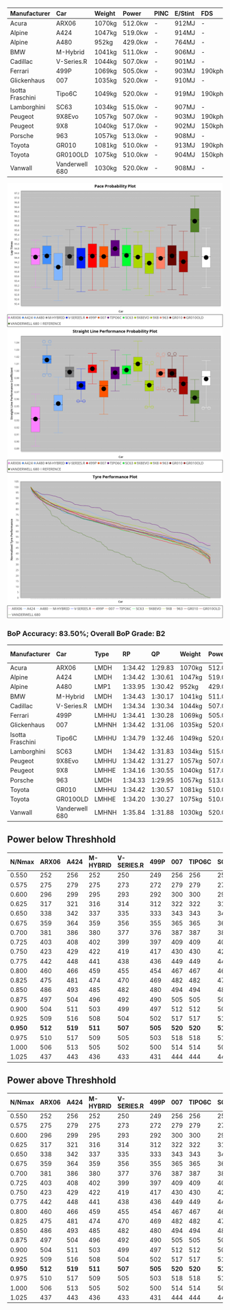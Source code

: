 | Manufacturer     | Car            | Weight | Power   | PINC    | E/Stint | FDS     |
|:-|:-|:-|:-|:-|:-|:-|
| Acura            | ARX06          | 1070kg | 512.0kw |    -    | 912MJ   |    -    |
| Alpine           | A424           | 1047kg | 519.0kw |    -    | 914MJ   |    -    |
| Alpine           | A480           | 952kg  | 429.0kw |    -    | 764MJ   |    -    |
| BMW              | M-Hybrid       | 1041kg | 511.0kw |    -    | 906MJ   |    -    |
| Cadillac         | V-Series.R     | 1044kg | 507.0kw |    -    | 901MJ   |    -    |
| Ferrari          | 499P           | 1069kg | 505.0kw |    -    | 903MJ   | 190kph  |
| Glickenhaus      | 007            | 1035kg | 520.0kw |    -    | 910MJ   |    -    |
| Isotta Fraschini | Tipo6C         | 1049kg | 520.0kw |    -    | 919MJ   | 190kph  |
| Lamborghini      | SC63           | 1034kg | 515.0kw |    -    | 907MJ   |    -    |
| Peugeot          | 9X8Evo         | 1057kg | 507.0kw |    -    | 903MJ   | 190kph  |
| Peugeot          | 9X8            | 1040kg | 517.0kw |    -    | 902MJ   | 150kph  |
| Porsche          | 963            | 1057kg | 513.0kw |    -    | 908MJ   |    -    |
| Toyota           | GR010          | 1081kg | 510.0kw |    -    | 913MJ   | 190kph  |
| Toyota           | GR010OLD       | 1075kg | 510.0kw |    -    | 904MJ   | 150kph  |
| Vanwall          | Vanderwell 680 | 1030kg | 520.0kw |    -    | 908MJ   |    -    |

![PACECHART](./IMG/ACOMETHOD.png)
![STRAIGHTLINEPERFORMANCECHART](./IMG/ACOMETHOD_sp.png)
![TYREPERFORMANCECHART](./IMG/ACOMETHOD_tw.png)

### BoP Accuracy: 83.50%; Overall BoP Grade: B2
| Manufacturer     | Car            | Type  | RP      | QP      | Weight | Power¹  | Threshhold | PINC    | Power²   | E/Stint | AVG Vmax  | FDS     | RDLC | L/Stint | BOP-Grade | Model Accuracy | Model Points | Match%  | SimDiff |
|:-|:-|:-|:-|:-|:-|:-|:-|:-|:-|:-|:-|:-|:-|:-|:-|:-|:-|:-|:-|
| Acura            | ARX06          | LMDH  | 1:34.42 | 1:29.83 | 1070kg | 512.0kw | 210.0kph   |    -    | 512.00kw |  912MJ  | 300.07kph |    -    | 1.01 | 37      | +D1       | 100.00%        | 995          | 69.17%  | #       |
| Alpine           | A424           | LMDH  | 1:34.42 | 1:30.61 | 1047kg | 519.0kw | 210.0kph   |    -    | 519.00kw |  914MJ  | 315.23kph |    -    | 1.01 | 37      | -B1       | 100.00%        | 635          | 88.64%  | #       |
| Alpine           | A480           | LMP1  | 1:33.95 | 1:30.42 |  952kg | 429.0kw | 210.0kph   |    -    | 429.00kw |  764MJ  | 302.00kph |    -    | 0.97 | 34      | -C1       | 98.32%         | 818          | 76.30%  | #       |
| BMW              | M-Hybrid       | LMDH  | 1:34.43 | 1:30.17 | 1041kg | 511.0kw | 210.0kph   |    -    | 511.00kw |  906MJ  | 311.98kph |    -    | 1.02 | 37      | ~A1       | 100.00%        | 1696         | 97.17%  | #       |
| Cadillac         | V-Series.R     | LMDH  | 1:34.34 | 1:30.34 | 1044kg | 507.0kw | 210.0kph   |    -    | 507.00kw |  901MJ  | 307.99kph |    -    | 1.02 | 37      | ~A1       | 98.34%         | 1841         | 95.53%  | #       |
| Ferrari          | 499P           | LMHHU | 1:34.41 | 1:30.28 | 1069kg | 505.0kw | 210.0kph   |    -    | 505.00kw |  903MJ  | 310.53kph | 190kph  | 1.02 | 37      | ~A1       | 100.00%        | 1773         | 99.24%  | #       |
| Glickenhaus      | 007            | LMHNH | 1:34.42 | 1:31.06 | 1035kg | 520.0kw | 210.0kph   |    -    | 520.00kw |  910MJ  | 309.59kph |    -    | 0.95 | 36      | ~A1       | 98.48%         | 1488         | 100.00% | #       |
| Isotta Fraschini | Tipo6C         | LMHHU | 1:34.79 | 1:32.46 | 1049kg | 520.0kw | 210.0kph   |    -    | 520.00kw |  919MJ  | 312.53kph | 190kph  | 1.05 | 37      | +Ω1       | 100.00%        | 66           | 39.07%  | #       |
| Lamborghini      | SC63           | LMDH  | 1:34.42 | 1:31.83 | 1034kg | 515.0kw | 210.0kph   |    -    | 515.00kw |  907MJ  | 313.33kph |    -    | 1.05 | 36      | ~A1       | 100.00%        | 504          | 98.29%  | #       |
| Peugeot          | 9X8Evo         | LMHHU | 1:34.42 | 1:31.27 | 1057kg | 507.0kw | 210.0kph   |    -    | 507.00kw |  903MJ  | 312.51kph | 190kph  | 1.00 | 37      | +C1       | 100.00%        | 249          | 76.49%  | ±0.11s  |
| Peugeot          | 9X8            | LMHHE | 1:34.16 | 1:30.55 | 1040kg | 517.0kw | 210.0kph   |    -    | 517.00kw |  902MJ  | 309.45kph | 150kph  | 1.02 | 37      | -B1       | 100.00%        | 1199         | 87.73%  | #       |
| Porsche          | 963            | LMDH  | 1:34.33 | 1:29.95 | 1057kg | 513.0kw | 210.0kph   |    -    | 513.00kw |  908MJ  | 311.02kph |    -    | 1.00 | 37      | ~A1       | 99.96%         | 4880         | 97.12%  | #       |
| Toyota           | GR010          | LMHHU | 1:34.42 | 1:30.57 | 1081kg | 510.0kw | 210.0kph   |    -    | 510.00kw |  913MJ  | 309.28kph | 190kph  | 1.01 | 37      | ~A1       | 99.96%         | 2429         | 100.00% | #       |
| Toyota           | GR010OLD       | LMHHE | 1:34.20 | 1:30.27 | 1075kg | 510.0kw | 210.0kph   |    -    | 510.00kw |  904MJ  | 307.49kph | 150kph  | 1.02 | 37      | -B1       | 100.00%        | 1183         | 88.62%  | #       |
| Vanwall          | Vanderwell 680 | LMHNH | 1:35.84 | 1:31.88 | 1030kg | 520.0kw | 210.0kph   |    -    | 520.00kw |  908MJ  | 307.83kph |    -    | 1.00 | 36      | +Ω1       | 98.84%         | 170          | 39.16%  | #       |

## Power below Threshhold
| N/Nmax    | ARX06   | A424    | M-HYBRID | V-SERIES.R | 499P    | 007     | TIPO6C  | SC63    | 9X8EVO  | 9X8     | 963     | GR010   | GR010OLD | VANDERWELL 680 | ​     | RPM      | A480    |
|:-|:-|:-|:-|:-|:-|:-|:-|:-|:-|:-|:-|:-|:-|:-|:-|:-|:-|
|  0.550    |  252    |  256    |  252     |  250       |  249    |  256    |  256    |  254    |  250    |  255    |  253    |  251    |  251     |  256           |  ​    |   --     |   -     |
|  0.575    |  275    |  279    |  275     |  273       |  272    |  279    |  279    |  277    |  273    |  278    |  276    |  274    |  274     |  279           |  ​    |   --     |   -     |
|  0.600    |  296    |  299    |  295     |  293       |  292    |  300    |  300    |  297    |  293    |  298    |  296    |  295    |  295     |  300           |  ​    |   --     |   -     |
|  0.625    |  317    |  321    |  316     |  314       |  312    |  322    |  322    |  319    |  314    |  320    |  317    |  316    |  316     |  322           |  ​    |   --     |   -     |
|  0.650    |  338    |  342    |  337     |  335       |  333    |  343    |  343    |  340    |  335    |  341    |  338    |  337    |  337     |  343           |  ​    |   --     |   -     |
|  0.675    |  359    |  364    |  359     |  356       |  355    |  365    |  365    |  362    |  356    |  363    |  360    |  358    |  358     |  365           |  ​    |   --     |   -     |
|  0.700    |  381    |  386    |  380     |  377       |  376    |  387    |  387    |  383    |  377    |  385    |  382    |  380    |  380     |  387           |  ​    |   --     |   -     |
|  0.725    |  403    |  408    |  402     |  399       |  397    |  409    |  409    |  405    |  399    |  407    |  403    |  401    |  401     |  409           |  ​    |   --     |   -     |
|  0.750    |  423    |  429    |  422     |  419       |  417    |  430    |  430    |  426    |  419    |  427    |  424    |  422    |  422     |  430           |  ​    |   --     |   -     |
|  0.775    |  442    |  448    |  441     |  438       |  436    |  449    |  449    |  445    |  438    |  446    |  443    |  441    |  441     |  449           |  ​    |  5000    |  252    |
|  0.800    |  460    |  466    |  459     |  455       |  454    |  467    |  467    |  463    |  455    |  464    |  461    |  458    |  458     |  467           |  ​    |  5500    |  297    |
|  0.825    |  475    |  481    |  474     |  470       |  469    |  482    |  482    |  478    |  470    |  479    |  476    |  473    |  473     |  482           |  ​    |  6000    |  332    |
|  0.850    |  486    |  493    |  485     |  482       |  480    |  494    |  494    |  489    |  482    |  491    |  487    |  485    |  485     |  494           |  ​    |  6500    |  375    |
|  0.875    |  497    |  504    |  496     |  492       |  490    |  505    |  505    |  500    |  492    |  502    |  498    |  495    |  495     |  505           |  ​    |  7000    |  419    |
|  0.900    |  504    |  511    |  503     |  499       |  497    |  512    |  512    |  507    |  499    |  509    |  505    |  502    |  502     |  512           |  ​    |  7500    |  430    |
|  0.925    |  509    |  516    |  508     |  504       |  502    |  517    |  517    |  512    |  504    |  514    |  510    |  507    |  507     |  517           |  ​    |  8000    |  426    |
| **0.950** | **512** | **519** | **511**  | **507**    | **505** | **520** | **520** | **515** | **507** | **517** | **513** | **510** | **510**  | **520**        | **​** | **8500** | **429** |
|  0.975    |  510    |  517    |  509     |  505       |  503    |  518    |  518    |  513    |  505    |  515    |  511    |  508    |  508     |  518           |  ​    |  9000    |  214    |
|  1.000    |  506    |  513    |  505     |  502       |  500    |  514    |  514    |  509    |  502    |  511    |  507    |  505    |  505     |  514           |  ​    |   --     |   -     |
|  1.025    |  437    |  443    |  436     |  433       |  431    |  444    |  444    |  440    |  433    |  441    |  438    |  436    |  436     |  444           |  ​    |   --     |   -     |

## Power above Threshhold
| N/Nmax    | ARX06   | A424    | M-HYBRID | V-SERIES.R | 499P    | 007     | TIPO6C  | SC63    | 9X8EVO  | 9X8     | 963     | GR010   | GR010OLD | VANDERWELL 680 | ​     | RPM      | A480    |
|:-|:-|:-|:-|:-|:-|:-|:-|:-|:-|:-|:-|:-|:-|:-|:-|:-|:-|
|  0.550    |  252    |  256    |  252     |  250       |  249    |  256    |  256    |  254    |  250    |  255    |  253    |  251    |  251     |  256           |  ​    |   --     |   -     |
|  0.575    |  275    |  279    |  275     |  273       |  272    |  279    |  279    |  277    |  273    |  278    |  276    |  274    |  274     |  279           |  ​    |   --     |   -     |
|  0.600    |  296    |  299    |  295     |  293       |  292    |  300    |  300    |  297    |  293    |  298    |  296    |  295    |  295     |  300           |  ​    |   --     |   -     |
|  0.625    |  317    |  321    |  316     |  314       |  312    |  322    |  322    |  319    |  314    |  320    |  317    |  316    |  316     |  322           |  ​    |   --     |   -     |
|  0.650    |  338    |  342    |  337     |  335       |  333    |  343    |  343    |  340    |  335    |  341    |  338    |  337    |  337     |  343           |  ​    |   --     |   -     |
|  0.675    |  359    |  364    |  359     |  356       |  355    |  365    |  365    |  362    |  356    |  363    |  360    |  358    |  358     |  365           |  ​    |   --     |   -     |
|  0.700    |  381    |  386    |  380     |  377       |  376    |  387    |  387    |  383    |  377    |  385    |  382    |  380    |  380     |  387           |  ​    |   --     |   -     |
|  0.725    |  403    |  408    |  402     |  399       |  397    |  409    |  409    |  405    |  399    |  407    |  403    |  401    |  401     |  409           |  ​    |   --     |   -     |
|  0.750    |  423    |  429    |  422     |  419       |  417    |  430    |  430    |  426    |  419    |  427    |  424    |  422    |  422     |  430           |  ​    |   --     |   -     |
|  0.775    |  442    |  448    |  441     |  438       |  436    |  449    |  449    |  445    |  438    |  446    |  443    |  441    |  441     |  449           |  ​    |  5000    |  252    |
|  0.800    |  460    |  466    |  459     |  455       |  454    |  467    |  467    |  463    |  455    |  464    |  461    |  458    |  458     |  467           |  ​    |  5500    |  297    |
|  0.825    |  475    |  481    |  474     |  470       |  469    |  482    |  482    |  478    |  470    |  479    |  476    |  473    |  473     |  482           |  ​    |  6000    |  332    |
|  0.850    |  486    |  493    |  485     |  482       |  480    |  494    |  494    |  489    |  482    |  491    |  487    |  485    |  485     |  494           |  ​    |  6500    |  375    |
|  0.875    |  497    |  504    |  496     |  492       |  490    |  505    |  505    |  500    |  492    |  502    |  498    |  495    |  495     |  505           |  ​    |  7000    |  419    |
|  0.900    |  504    |  511    |  503     |  499       |  497    |  512    |  512    |  507    |  499    |  509    |  505    |  502    |  502     |  512           |  ​    |  7500    |  430    |
|  0.925    |  509    |  516    |  508     |  504       |  502    |  517    |  517    |  512    |  504    |  514    |  510    |  507    |  507     |  517           |  ​    |  8000    |  426    |
| **0.950** | **512** | **519** | **511**  | **507**    | **505** | **520** | **520** | **515** | **507** | **517** | **513** | **510** | **510**  | **520**        | **​** | **8500** | **429** |
|  0.975    |  510    |  517    |  509     |  505       |  503    |  518    |  518    |  513    |  505    |  515    |  511    |  508    |  508     |  518           |  ​    |  9000    |  214    |
|  1.000    |  506    |  513    |  505     |  502       |  500    |  514    |  514    |  509    |  502    |  511    |  507    |  505    |  505     |  514           |  ​    |   --     |   -     |
|  1.025    |  437    |  443    |  436     |  433       |  431    |  444    |  444    |  440    |  433    |  441    |  438    |  436    |  436     |  444           |  ​    |   --     |   -     |
